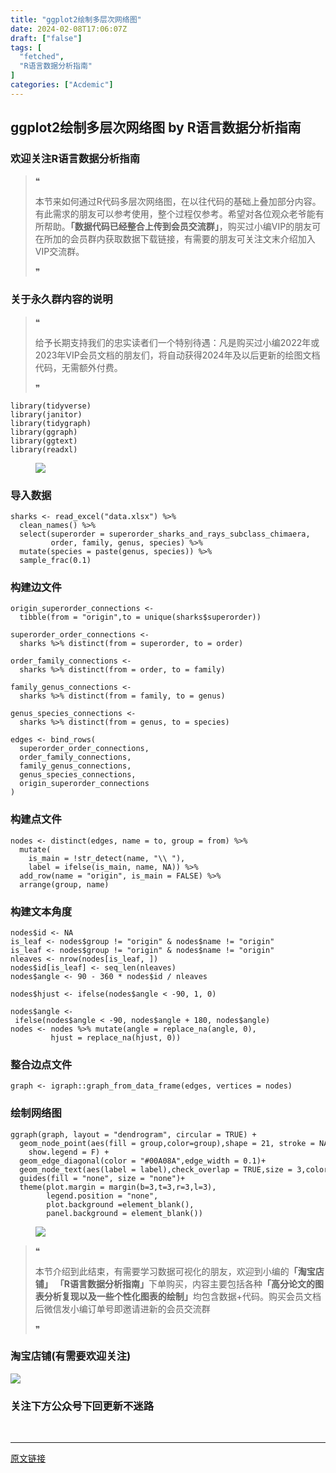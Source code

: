 ```yaml
---
title: "ggplot2绘制多层次网络图"
date: 2024-02-08T17:06:07Z
draft: ["false"]
tags: [
  "fetched",
  "R语言数据分析指南"
]
categories: ["Acdemic"]
---
```

ggplot2绘制多层次网络图 by R语言数据分析指南
------
<div><section data-tool="mdnice编辑器" data-website="https://www.mdnice.com"><h3 data-tool="mdnice编辑器"><span></span><span><span></span>欢迎关注R语言数据分析指南</span><span></span></h3><blockquote data-tool="mdnice编辑器"><span>❝</span><p>本节来如何通过R代码多层次网络图，在以往代码的基础上叠加部分内容。有此需求的朋友可以参考使用，整个过程仅参考。希望对各位观众老爷能有所帮助。<strong>「数据代码已经整合上传到会员交流群」</strong>，购买过小编VIP的朋友可在所加的会员群内获取数据下载链接，有需要的朋友可关注文末介绍加入VIP交流群。</p><span>❞</span></blockquote><h3 data-tool="mdnice编辑器"><span></span><span><span></span>关于永久群内容的说明</span><span></span></h3><blockquote data-tool="mdnice编辑器"><span>❝</span><p>给予长期支持我们的忠实读者们一个特别待遇：凡是购买过小编2022年或2023年VIP会员文档的朋友们，将自动获得2024年及以后更新的绘图文档代码，无需额外付费。</p><span>❞</span></blockquote><pre data-tool="mdnice编辑器"><span></span><code><span>library</span>(tidyverse)<br><span>library</span>(janitor)<br><span>library</span>(tidygraph)<br><span>library</span>(ggraph)<br><span>library</span>(ggtext)<br><span>library</span>(readxl)<br></code></pre><figure data-tool="mdnice编辑器"><img data-imgfileid="100025823" data-ratio="0.1537037037037037" data-src="https://mmbiz.qpic.cn/mmbiz_png/EibnicgwScTAYjPecDHP6Gba2vWo5GntJiabugDTaTcJRZJ1Fq4nlAJGfic7IjMdysM5MrhIqT6ftUpdmSbBhwZrVA/640?wx_fmt=png&amp;from=appmsg" data-type="png" data-w="1080" src="https://mmbiz.qpic.cn/mmbiz_png/EibnicgwScTAYjPecDHP6Gba2vWo5GntJiabugDTaTcJRZJ1Fq4nlAJGfic7IjMdysM5MrhIqT6ftUpdmSbBhwZrVA/640?wx_fmt=png&amp;from=appmsg"></figure><h3 data-tool="mdnice编辑器"><span></span><span><span></span>导入数据</span><span></span></h3><pre data-tool="mdnice编辑器"><span></span><code>sharks &lt;- read_excel(<span>"data.xlsx"</span>) %&gt;% <br>  clean_names() %&gt;% <br>  select(superorder = superorder_sharks_and_rays_subclass_chimaera,<br>         order, family, genus, species) %&gt;% <br>  mutate(species = paste(genus, species)) %&gt;% <br>  sample_frac(<span>0.1</span>)<br></code></pre><h3 data-tool="mdnice编辑器"><span></span><span><span></span>构建边文件</span><span></span></h3><pre data-tool="mdnice编辑器"><span></span><code>origin_superorder_connections &lt;- <br>  tibble(from = <span>"origin"</span>,to = unique(sharks<span>$superorder</span>))<br><br>superorder_order_connections &lt;- <br>  sharks %&gt;% distinct(from = superorder, to = order)<br><br>order_family_connections &lt;- <br>  sharks %&gt;% distinct(from = order, to = family)<br><br>family_genus_connections &lt;- <br>  sharks %&gt;% distinct(from = family, to = genus)<br><br>genus_species_connections &lt;- <br>  sharks %&gt;% distinct(from = genus, to = species)<br><br>edges &lt;- bind_rows(<br>  superorder_order_connections,<br>  order_family_connections,<br>  family_genus_connections,<br>  genus_species_connections,<br>  origin_superorder_connections<br>)<br></code></pre><h3 data-tool="mdnice编辑器"><span></span><span><span></span>构建点文件</span><span></span></h3><pre data-tool="mdnice编辑器"><span></span><code>nodes &lt;- distinct(edges, name = to, group = from) %&gt;% <br>  mutate(<br>    is_main = !str_detect(name, <span>"\\ "</span>),<br>    label = ifelse(is_main, name, NA)) %&gt;% <br>  add_row(name = <span>"origin"</span>, is_main = FALSE) %&gt;% <br>  arrange(group, name)<br></code></pre><h3 data-tool="mdnice编辑器"><span></span><span><span></span>构建文本角度</span><span></span></h3><pre data-tool="mdnice编辑器"><span></span><code>nodes$id &lt;- <span>NA</span><br>is_leaf &lt;- nodes$group != <span>"origin"</span> &amp; nodes$name != <span>"origin"</span><br>is_leaf &lt;- nodes$group != <span>"origin"</span> &amp; nodes$name != <span>"origin"</span><br>nleaves &lt;- nrow(nodes[is_leaf, ])<br>nodes$id[is_leaf] &lt;- seq_len(nleaves)<br>nodes$angle &lt;- <span>90</span> - <span>360</span> * nodes$id / nleaves<br><br>nodes$hjust &lt;- ifelse(nodes$angle &lt; -<span>90</span>, <span>1</span>, <span>0</span>)<br><br>nodes$angle &lt;- ifelse(nodes$angle &lt; -<span>90</span>, nodes$angle + <span>180</span>, nodes$angle)<br>nodes &lt;- nodes %&gt;% mutate(angle = replace_na(angle, <span>0</span>),<br>         hjust = replace_na(hjust, <span>0</span>))<br></code></pre><h3 data-tool="mdnice编辑器"><span></span><span><span></span>整合边点文件</span><span></span></h3><pre data-tool="mdnice编辑器"><span></span><code>graph &lt;- igraph::graph_from_data_frame(edges, vertices = nodes)<br></code></pre><h3 data-tool="mdnice编辑器"><span></span><span><span></span>绘制网络图</span><span></span></h3><pre data-tool="mdnice编辑器"><span></span><code>ggraph(graph, layout = <span>"dendrogram"</span>, circular = <span>TRUE</span>) +<br>  geom_node_point(aes(fill = group,color=group),shape = <span>21</span>, stroke = <span>NA</span>,<br>    show.legend = <span>F</span>) +<br>  geom_edge_diagonal(color = <span>"#00A08A"</span>,edge_width = <span>0.1</span>)+<br>  geom_node_text(aes(label = label),check_overlap = <span>TRUE</span>,size = <span>3</span>,color = <span>"black"</span>) +<br>  guides(fill = <span>"none"</span>, size = <span>"none"</span>)+<br>  theme(plot.margin = margin(b=<span>3</span>,t=<span>3</span>,r=<span>3</span>,l=<span>3</span>),<br>        legend.position = <span>"none"</span>,<br>        plot.background =element_blank(),<br>        panel.background = element_blank())<br></code></pre><figure data-tool="mdnice编辑器"><img data-imgfileid="100025824" data-ratio="0.9972222222222222" data-src="https://mmbiz.qpic.cn/mmbiz_png/EibnicgwScTAYjPecDHP6Gba2vWo5GntJiaUQ0tVEktFHjYYUPR2QHCicHs8DrmDZuJ4Pd4m7egltTic0tJQyFTHQSg/640?wx_fmt=png&amp;from=appmsg" data-type="png" data-w="1080" src="https://mmbiz.qpic.cn/mmbiz_png/EibnicgwScTAYjPecDHP6Gba2vWo5GntJiaUQ0tVEktFHjYYUPR2QHCicHs8DrmDZuJ4Pd4m7egltTic0tJQyFTHQSg/640?wx_fmt=png&amp;from=appmsg"></figure><blockquote data-tool="mdnice编辑器"><span>❝</span><p>本节介绍到此结束，有需要学习数据可视化的朋友，欢迎到小编的<strong>「淘宝店铺」</strong> <strong>「R语言数据分析指南」</strong>下单购买，内容主要包括各种<strong>「高分论文的图表分析复现以及一些个性化图表的绘制」</strong>均包含数据+代码。购买会员文档后微信发小编订单号即邀请进新的会员交流群</p><span>❞</span></blockquote><h3 data-tool="mdnice编辑器"><span></span><span><span></span>淘宝店铺(有需要欢迎关注)</span><span></span></h3><p><img data-galleryid="" data-imgfileid="100019415" data-ratio="1.0210420841683367" data-s="300,640" data-src="https://mmbiz.qpic.cn/mmbiz_jpg/EibnicgwScTAbvhPDLGT8NaialEsht92PTYNJWpmVLfoYGic1uha5FyBrDCibibZCLjiazgvpT1XcdwibfVywD2el0VAgg/640?wx_fmt=jpeg" data-type="jpeg" data-w="998" src="https://mmbiz.qpic.cn/mmbiz_jpg/EibnicgwScTAbvhPDLGT8NaialEsht92PTYNJWpmVLfoYGic1uha5FyBrDCibibZCLjiazgvpT1XcdwibfVywD2el0VAgg/640?wx_fmt=jpeg"></p><h3 data-tool="mdnice编辑器"><span></span><span><span></span>关注下方公众号下回更新不迷路</span><span></span></h3></section><section><mp-common-profile data-pluginname="mpprofile" data-id="Mzg3MzQzNTYzMw==" data-headimg="http://mmbiz.qpic.cn/mmbiz_png/EibnicgwScTAZF0rpeZII9Ltl26VbVagriczTria1fib3XgjwwHEHFjPzkmGpqWDVVHBSzhENictUM2iavAKiaM5lc9USw/0?wx_fmt=png" data-nickname="R语言数据分析指南" data-alias="YanJANtwo" data-signature="R语言重症爱好者，喜欢绘制各种精美的图表，喜欢的小伙伴可以关注我，跟我一起学习" data-from="0" data-is_biz_ban="0"></mp-common-profile></section><p><br></p><p><mp-style-type data-value="3"></mp-style-type></p></div>  
<hr>
<a href="https://mp.weixin.qq.com/s/75I9obvWasphdPRtFStEIQ",target="_blank" rel="noopener noreferrer">原文链接</a>
